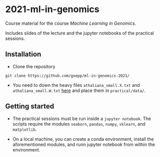 # 2021-ml-in-genomics

Course material for the course *Machine Learning in Genomics*.

Includes slides of the lecture and the jupyter notebooks of the practical sessions.

## Installation

- Clone the repository
```
git clone https://github.com/goepp/ml-in-genomics-2021/
```
- You need to down the heavy files `athaliana_small.X.txt` and `athaliana_small.W.txt` [here](https://plmbox.math.cnrs.fr/d/fcf6f52656a9451ead65/) and place them in `practical/data/`.


## Getting started

- The practical sessions must be run inside a `jupyter notebook`. The scripts require the modules `seaborn`, `pandas`, `numpy`, `sklearn`, and `matplotlib`.

- On a local machine, you can create a conda environment, install the aforementioned modules, and runn jupyter notebook from within the environment.
